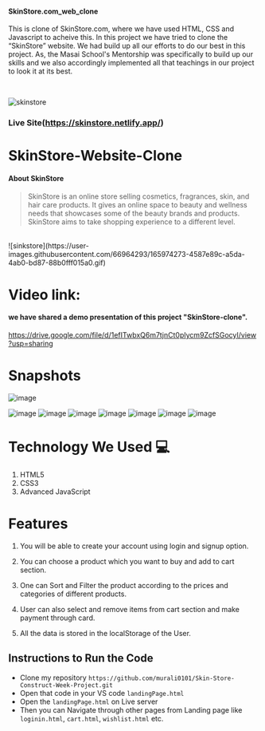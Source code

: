 #### SkinStore.com_web_clone
This is clone of SkinStore.com, where we have used HTML, CSS and Javascript to acheive this.
In this project we have tried to clone the “SkinStore” website. We had build up all our efforts to do our best in this project. As, the Masai School's Mentorship  was specifically to build up our skills and we also accordingly implemented all that teachings in our project to look it at its best.

<br/>


![skinstore](https://user-images.githubusercontent.com/66964293/165706636-c182a571-3a0a-48a1-a080-bd3843e67831.png)

### Live Site(https://skinstore.netlify.app/)


# SkinStore-Website-Clone
#### About SkinStore
>  SkinStore is an online store selling cosmetics, fragrances, skin, and hair care products. It gives an online space to beauty and wellness needs that showcases some of the beauty brands and products. SkinStore aims to take shopping experience to a different level. 
 
<br/>
          ![sinkstore](https://user-images.githubusercontent.com/66964293/165974273-4587e89c-a5da-4ab0-bd87-88b0fff015a0.gif)
          

# Video link:
 #### we have shared a demo presentation of this project "SkinStore-clone".
 
https://drive.google.com/file/d/1efITwbxQ6m7tjnCt0pIycm9ZcfSGocyI/view?usp=sharing
 
# Snapshots
![image](https://user-images.githubusercontent.com/66964293/165708790-455cc968-3555-48a9-ae42-869d14476cdb.png)

![image](https://user-images.githubusercontent.com/66964293/165708602-9b0419d9-2157-4e0d-9e72-13ba65f134e0.png)
![image](https://user-images.githubusercontent.com/66964293/165708910-c6db2eaf-dd3f-4cc4-895c-dfe0f4d1eb37.png)
![image](https://user-images.githubusercontent.com/66964293/165709003-5cf7551b-1f92-406f-8b7a-31c9967a8aa6.png)
![image](https://user-images.githubusercontent.com/66964293/165709256-5364d178-528b-4845-af49-2b28d7cecfc0.png)
![image](https://user-images.githubusercontent.com/66964293/165709437-6a83cd74-e5f7-4dc2-a2d7-e7cd00fa9262.png)
![image](https://user-images.githubusercontent.com/66964293/165709551-5047372b-2d78-4490-9bde-9650bb1c6064.png)
![image](https://user-images.githubusercontent.com/66964293/165709840-512e124b-2685-47b7-836e-38c80803ad01.png)




# Technology We Used :computer: 
1. HTML5
2. CSS3
3. Advanced JavaScript

# Features
1. You will be able to create your account using login and signup option.

2. You can choose a product which you want to buy and add to cart section.

3. One can Sort and Filter the product according to the prices and categories of different products.

4. User can also select and remove items from cart section and make payment through card.

5. All the data is stored in the localStorage of the User. 

## Instructions to Run the Code 

- Clone my repository `https://github.com/murali0101/Skin-Store-Construct-Week-Project.git`
- Open that code in your VS code `landingPage.html`
- Open the `landingPage.html` on Live server
- Then you can Navigate through other pages from Landing page like `loginin.html`, `cart.html`, `wishlist.html` etc.
